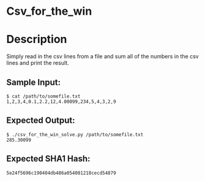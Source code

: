 # Csv_for_the_win

# Description

<p>Simply read in the csv lines from a file and sum all of the numbers in the csv lines and print the result.
</p>

## Sample Input:

```
$ cat /path/to/somefile.txt
1,2,3,4,0.1,2.2,12,4.00099,234,5,4,3,2,9
```
## Expected Output:

```
$ ./csv_for_the_win_solve.py /path/to/somefile.txt
285.30099
```
## Expected SHA1 Hash:

```
5e24f5696c190404db486a054081218cecd54879
```

